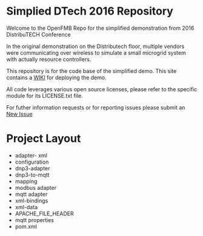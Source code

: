 # Simplied DTech 2016 Repository #
Welcome to the OpenFMB Repo for the simplified demonstration from 2016 DistribuTECH Conference

In the original demonstration on the Distributech floor, multiple vendors were communicating over wireless to simulate a small microgrid system with actually resource controllers.  

This repository is for the code base of the simplified demo.   This site contains a [WIKI](https://github.com/openfmb/dtech-demo-2016/wiki) for deploying the demo. 

All code leverages various open source licenses, please refer to the specific module for its LICENSE.txt file.

For futher information requests or for reporting issues please submit an [New Issue](https://github.com/openfmb/dtech-demo-2016/issues/new)


# Project Layout #

+ adapter- xml
+ configuration
+ dnp3-adapter
+ dnp3-to-mqtt
+ mapping
+ modbus adapter
+ mqtt adapter
+ xml-bindings
+ xml-data
+ APACHE_FILE_HEADER
+ mqtt properties
+ pom.xml




